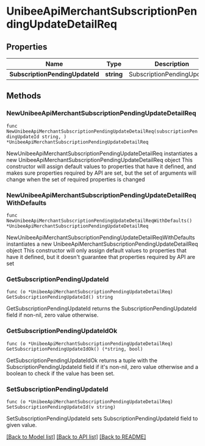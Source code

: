 # UnibeeApiMerchantSubscriptionPendingUpdateDetailReq

## Properties

Name | Type | Description | Notes
------------ | ------------- | ------------- | -------------
**SubscriptionPendingUpdateId** | **string** | SubscriptionPendingUpdateId | 

## Methods

### NewUnibeeApiMerchantSubscriptionPendingUpdateDetailReq

`func NewUnibeeApiMerchantSubscriptionPendingUpdateDetailReq(subscriptionPendingUpdateId string, ) *UnibeeApiMerchantSubscriptionPendingUpdateDetailReq`

NewUnibeeApiMerchantSubscriptionPendingUpdateDetailReq instantiates a new UnibeeApiMerchantSubscriptionPendingUpdateDetailReq object
This constructor will assign default values to properties that have it defined,
and makes sure properties required by API are set, but the set of arguments
will change when the set of required properties is changed

### NewUnibeeApiMerchantSubscriptionPendingUpdateDetailReqWithDefaults

`func NewUnibeeApiMerchantSubscriptionPendingUpdateDetailReqWithDefaults() *UnibeeApiMerchantSubscriptionPendingUpdateDetailReq`

NewUnibeeApiMerchantSubscriptionPendingUpdateDetailReqWithDefaults instantiates a new UnibeeApiMerchantSubscriptionPendingUpdateDetailReq object
This constructor will only assign default values to properties that have it defined,
but it doesn't guarantee that properties required by API are set

### GetSubscriptionPendingUpdateId

`func (o *UnibeeApiMerchantSubscriptionPendingUpdateDetailReq) GetSubscriptionPendingUpdateId() string`

GetSubscriptionPendingUpdateId returns the SubscriptionPendingUpdateId field if non-nil, zero value otherwise.

### GetSubscriptionPendingUpdateIdOk

`func (o *UnibeeApiMerchantSubscriptionPendingUpdateDetailReq) GetSubscriptionPendingUpdateIdOk() (*string, bool)`

GetSubscriptionPendingUpdateIdOk returns a tuple with the SubscriptionPendingUpdateId field if it's non-nil, zero value otherwise
and a boolean to check if the value has been set.

### SetSubscriptionPendingUpdateId

`func (o *UnibeeApiMerchantSubscriptionPendingUpdateDetailReq) SetSubscriptionPendingUpdateId(v string)`

SetSubscriptionPendingUpdateId sets SubscriptionPendingUpdateId field to given value.



[[Back to Model list]](../README.md#documentation-for-models) [[Back to API list]](../README.md#documentation-for-api-endpoints) [[Back to README]](../README.md)


